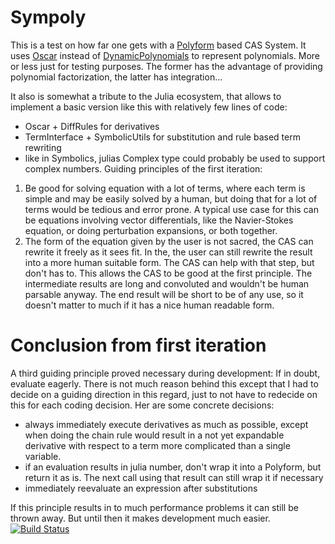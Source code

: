 # Sympoly
This is a test on how far one gets with a [Polyform](https://docs.sciml.ai/SymbolicUtils/stable/manual/representation/#Polynomial-representation) based CAS System. It uses [Oscar](https://github.com/oscar-system/Oscar.jl) instead of [DynamicPolynomials](https://github.com/JuliaAlgebra/DynamicPolynomials.jl) to represent polynomials. More or less just for testing purposes. The former has the advantage of providing polynomial factorization, the latter has integration...

It also is somewhat a tribute to the Julia ecosystem, that allows to implement a basic version like this with relatively few lines of code:
 - Oscar + DiffRules for derivatives
 - TermInterface + SymbolicUtils for substitution and rule based term rewriting
 - like in Symbolics, julias Complex type could probably be used to support complex numbers.
Guiding principles of the first iteration:
 1. Be good for solving equation with a lot of terms, where each term is simple and may be easily solved by a human, but doing that for a lot of terms would be tedious and error prone. A typical use case for this can be equations involving vector differentials, like the Navier-Stokes equation, or doing perturbation expansions, or both together.
 2. The form of the equation given by the user is not sacred, the CAS can rewrite it freely as it sees fit. In the, the user can still rewrite the result into a more human suitable form. The CAS can help with that step, but don't has to. This allows the CAS to be good at the first principle. The intermediate results are long and convoluted and wouldn't be human parsable anyway. The end result will be short to be of any use, so it doesn't matter to much if it has a nice human readable form.
# Conclusion from first iteration
A third guiding principle proved necessary during development:
If in doubt, evaluate eagerly. There is not much reason behind this except that I had to decide on a guiding direction in this regard, just to not have to redecide on this for each coding decision. Her are some concrete decisions:
 - always immediately execute derivatives as much as possible, except when doing the chain rule would result in a not yet expandable derivative with respect to a term more complicated than a single variable.
 - if an evaluation results in julia number, don't wrap it into a Polyform, but return it as is. The next call using that result can still wrap it if necessary
 - immediately reevaluate an expression after substitutions

If this principle results in to much performance problems it can still be thrown away. But until then it makes development much easier.
[![Build Status](https://github.com/karlwessel/Sympoly.jl/actions/workflows/CI.yml/badge.svg?branch=main)](https://github.com/karlwessel/Sympoly.jl/actions/workflows/CI.yml?query=branch%3Amain)
